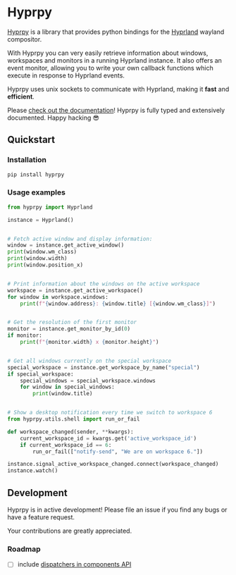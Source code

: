 # Hyprpy

[Hyprpy](https://github.com/ulinja/hyprpy) is a library that provides python bindings for the [Hyprland](https://hyprland.org/) wayland compositor.

With Hyprpy you can very easily retrieve information about windows, workspaces and monitors
in a running Hyprland instance.
It also offers an event monitor, allowing you to write your own callback functions which
execute in response to Hyprland events.

Hyprpy uses unix sockets to communicate with Hyprland, making it **fast** and **efficient**.

Please [check out the documentation](https://hyprpy.lobbes.dev)!
Hyprpy is fully typed and extensively documented. Happy hacking :sunglasses:

## Quickstart

### Installation

```bash
pip install hyprpy
```

### Usage examples

```python
from hyprpy import Hyprland

instance = Hyprland()


# Fetch active window and display information:
window = instance.get_active_window()
print(window.wm_class)
print(window.width)
print(window.position_x)


# Print information about the windows on the active workspace
workspace = instance.get_active_workspace()
for window in workspace.windows:
    print(f"{window.address}: {window.title} [{window.wm_class}]")


# Get the resolution of the first monitor
monitor = instance.get_monitor_by_id(0)
if monitor:
    print(f"{monitor.width} x {monitor.height}")


# Get all windows currently on the special workspace
special_workspace = instance.get_workspace_by_name("special")
if special_workspace:
    special_windows = special_workspace.windows
    for window in special_windows:
        print(window.title)


# Show a desktop notification every time we switch to workspace 6
from hyprpy.utils.shell import run_or_fail

def workspace_changed(sender, **kwargs):
    current_workspace_id = kwargs.get('active_workspace_id')
    if current_workspace_id == 6:
        run_or_fail(["notify-send", "We are on workspace 6."])

instance.signal_active_workspace_changed.connect(workspace_changed)
instance.watch()
```

## Development

Hyprpy is in active development! Please file an issue if you find any bugs or have a feature request.

Your contributions are greatly appreciated.

### Roadmap

- [ ] include [dispatchers in components API](https://github.com/ulinja/hyprpy/issues/11)
